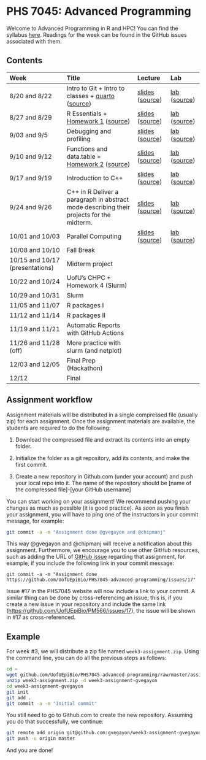 

# PHS 7045: Advanced Programming

Welcome to Advanced Programming in R and HPC! You can find the syllabus
[here](https://github.com/UofUEpiBio/PHS7045-advanced-programming/tree/main/syllabus.md).
Readings for the week can be found in the GitHub issues associated with
them.

## Contents

| Week | Title | Lecture | Lab |
|:---|:---|:---|:---|
| 8/20 and 8/22 | Intro to Git + Intro to classes + [quarto](https://UofUEpiBio.github.io/PHS7045-advanced-programming/01-git/quarto.html) ([source](01-git/quarto.qmd)) | [slides](https://UofUEpiBio.github.io/PHS7045-advanced-programming/01-git/slides.html) ([source](https://github.com/UofUEpiBio/PHS7045-advanced-programming//tree/main/01-git/slides.qmd)) | [lab](https://UofUEpiBio.github.io/PHS7045-advanced-programming/01-git/lab.html) ([source](https://github.com/UofUEpiBio/PHS7045-advanced-programming//tree/main/01-git/lab.qmd)) |
| 8/27 and 8/29 | R Essentials + [Homework 1](https://UofUEpiBio.github.io/PHS7045-advanced-programming/02-essentials/01-essentialsSimulations.html) ([source](02-essentials/01-essentialsSimulations.qmd)) | [slides](https://UofUEpiBio.github.io/PHS7045-advanced-programming/02-essentials/slides.html) ([source](https://github.com/UofUEpiBio/PHS7045-advanced-programming//tree/main/02-essentials/slides.qmd)) | [lab](https://UofUEpiBio.github.io/PHS7045-advanced-programming/02-essentials/lab.html) ([source](https://github.com/UofUEpiBio/PHS7045-advanced-programming//tree/main/02-essentials/lab.qmd)) |
| 9/03 and 9/5 | Debugging and profiling | [slides](https://UofUEpiBio.github.io/PHS7045-advanced-programming/03-debugging-and-profiling/slides.html) ([source](https://github.com/UofUEpiBio/PHS7045-advanced-programming//tree/main/03-debugging-and-profiling/slides.qmd)) | [lab](https://UofUEpiBio.github.io/PHS7045-advanced-programming/03-debugging-and-profiling/lab.html) ([source](https://github.com/UofUEpiBio/PHS7045-advanced-programming//tree/main/03-debugging-and-profiling/lab.qmd)) |
| 9/10 and 9/12 | Functions and data.table + [Homework 2](https://UofUEpiBio.github.io/PHS7045-advanced-programming/04-more-functions-and-datatable/homework.html) ([source](04-more-functions-and-datatable/homework.qmd)) | [slides](https://UofUEpiBio.github.io/PHS7045-advanced-programming/04-more-functions-and-datatable/slides.html) ([source](https://github.com/UofUEpiBio/PHS7045-advanced-programming//tree/main/04-more-functions-and-datatable/slides.qmd)) | [lab](https://UofUEpiBio.github.io/PHS7045-advanced-programming/04-more-functions-and-datatable/lab.html) ([source](https://github.com/UofUEpiBio/PHS7045-advanced-programming//tree/main/04-more-functions-and-datatable/lab.qmd)) |
| 9/17 and 9/19 | Introduction to C++ | [slides](https://UofUEpiBio.github.io/PHS7045-advanced-programming/05-cpp/slides.html) ([source](https://github.com/UofUEpiBio/PHS7045-advanced-programming//tree/main/05-cpp/slides.qmd)) | [lab](https://UofUEpiBio.github.io/PHS7045-advanced-programming/05-cpp/lab.html) ([source](https://github.com/UofUEpiBio/PHS7045-advanced-programming//tree/main/05-cpp/lab.qmd)) |
| 9/24 and 9/26 | C++ in R Deliver a paragraph in abstract mode describing their projects for the midterm. | [slides](https://UofUEpiBio.github.io/PHS7045-advanced-programming/06-rcpp/slides.html) ([source](https://github.com/UofUEpiBio/PHS7045-advanced-programming//tree/main/06-rcpp/slides.qmd)) | [lab](https://UofUEpiBio.github.io/PHS7045-advanced-programming/06-rcpp/lab.html) ([source](https://github.com/UofUEpiBio/PHS7045-advanced-programming//tree/main/06-rcpp/lab.qmd)) |
| 10/01 and 10/03 | Parallel Computing | [slides](https://UofUEpiBio.github.io/PHS7045-advanced-programming/07-parallel-computing/slides.html) ([source](https://github.com/UofUEpiBio/PHS7045-advanced-programming//tree/main/07-parallel-computing/slides.qmd)) | [lab](https://UofUEpiBio.github.io/PHS7045-advanced-programming/07-parallel-computing/lab.html) ([source](https://github.com/UofUEpiBio/PHS7045-advanced-programming//tree/main/07-parallel-computing/lab.qmd)) |
| 10/08 and 10/10 | Fall Break |  |  |
| 10/15 and 10/17 (presentations) | Midterm project |  |  |
| 10/22 and 10/24 | UofU’s CHPC + Homework 4 (Slurm) |  |  |
| 10/29 and 10/31 | Slurm |  |  |
| 11/05 and 11/07 | R packages I |  |  |
| 11/12 and 11/14 | R packages II |  |  |
| 11/19 and 11/21 | Automatic Reports with GitHub Actions |  |  |
| 11/26 and 11/28 (off) | More practice with slurm (and netplot) |  |  |
| 12/03 and 12/05 | Final Prep (Hackathon) |  |  |
| 12/12 | Final |  |  |

## Assignment workflow

Assignment materials will be distributed in a single compressed file
(usually zip) for each assignment. Once the assignment materials are
available, the students are required to do the following:

1.  Download the compressed file and extract its contents into an empty
    folder.

2.  Initialize the folder as a git repository, add its contents, and
    make the first commit.

3.  Create a new repository in Github.com (under your account) and push
    your local repo into it. The name of the repository should be \[name
    of the compressed file\]-\[your GitHub username\]

You can start working on your assignment! We recommend pushing your
changes as much as possible (it is good practice). As soon as you finish
your assignment, you will have to ping one of the instructors in your
commit message, for example:

``` sh
git commit -a -m "Assignment done @gvegayon and @chipmanj"
```

This way @gvegayon and @chipmanj will receive a notification about this
assignment. Furthermore, we encourage you to use other GitHub resources,
such as adding the URL of [GitHub issue]() regarding that assignment,
for example, if you include the following link in your commit message:

    git commit -a -m "Assignment done https://github.com/UofUEpiBio/PHS7045-advanced-programming/issues/17"

Issue \#17 in the PHS7045 website will now include a link to your
commit. A similar thing can be done by cross-referencing an issue; this
is, if you create a new issue in your repository and include the same
link (https://github.com/UofUEpiBio/PM566/issues/17), the issue will be
shown in \#17 as cross-referenced.

## Example

For week \#3, we will distribute a zip file named
`week3-assignment.zip`. Using the command line, you can do all the
previous steps as follows:

``` sh
cd ~
wget github.com/UofUEpiBio/PHS7045-advanced-programming/raw/master/assignments/week3-assignment.zip
unzip week3-assignment.zip -d week3-assignment-gvegayon
cd week3-assignment-gvegayon
git init
git add .
git commit -a -m "Initial commit"
```

You still need to go to Github.com to create the new repository.
Assuming you do that successfully, we continue:

``` sh
git remote add origin git@github.com:gvegayon/week3-assignment-gvegayon.git
git push -u origin master
```

And you are done!
